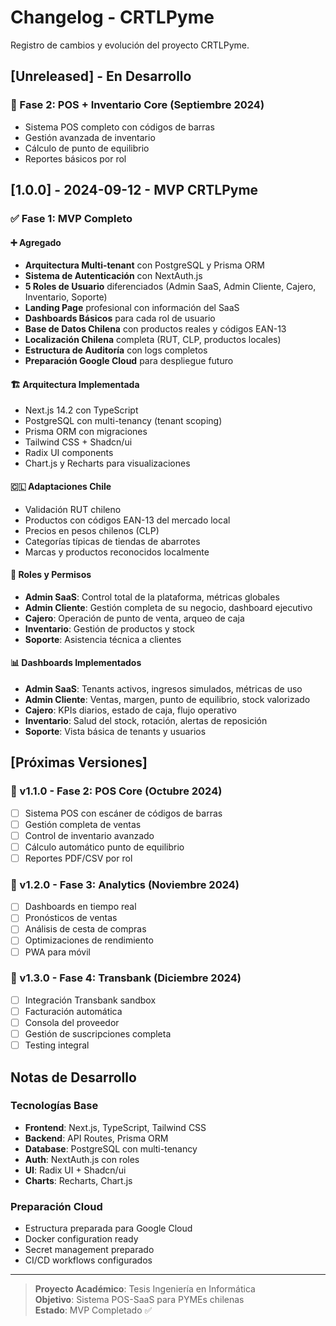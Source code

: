 
# Changelog - CRTLPyme

Registro de cambios y evolución del proyecto CRTLPyme.

## [Unreleased] - En Desarrollo

### 🔄 Fase 2: POS + Inventario Core (Septiembre 2024)
- Sistema POS completo con códigos de barras
- Gestión avanzada de inventario
- Cálculo de punto de equilibrio
- Reportes básicos por rol

## [1.0.0] - 2024-09-12 - MVP CRTLPyme

### ✅ Fase 1: MVP Completo

#### ➕ Agregado
- **Arquitectura Multi-tenant** con PostgreSQL y Prisma ORM
- **Sistema de Autenticación** con NextAuth.js
- **5 Roles de Usuario** diferenciados (Admin SaaS, Admin Cliente, Cajero, Inventario, Soporte)
- **Landing Page** profesional con información del SaaS
- **Dashboards Básicos** para cada rol de usuario
- **Base de Datos Chilena** con productos reales y códigos EAN-13
- **Localización Chilena** completa (RUT, CLP, productos locales)
- **Estructura de Auditoría** con logs completos
- **Preparación Google Cloud** para despliegue futuro

#### 🏗️ Arquitectura Implementada
- Next.js 14.2 con TypeScript
- PostgreSQL con multi-tenancy (tenant scoping)
- Prisma ORM con migraciones
- Tailwind CSS + Shadcn/ui
- Radix UI components
- Chart.js y Recharts para visualizaciones

#### 🇨🇱 Adaptaciones Chile
- Validación RUT chileno
- Productos con códigos EAN-13 del mercado local
- Precios en pesos chilenos (CLP)
- Categorías típicas de tiendas de abarrotes
- Marcas y productos reconocidos localmente

#### 👥 Roles y Permisos
- **Admin SaaS**: Control total de la plataforma, métricas globales
- **Admin Cliente**: Gestión completa de su negocio, dashboard ejecutivo
- **Cajero**: Operación de punto de venta, arqueo de caja
- **Inventario**: Gestión de productos y stock
- **Soporte**: Asistencia técnica a clientes

#### 📊 Dashboards Implementados
- **Admin SaaS**: Tenants activos, ingresos simulados, métricas de uso
- **Admin Cliente**: Ventas, margen, punto de equilibrio, stock valorizado
- **Cajero**: KPIs diarios, estado de caja, flujo operativo
- **Inventario**: Salud del stock, rotación, alertas de reposición
- **Soporte**: Vista básica de tenants y usuarios

## [Próximas Versiones]

### 🔄 v1.1.0 - Fase 2: POS Core (Octubre 2024)
- [ ] Sistema POS con escáner de códigos de barras
- [ ] Gestión completa de ventas
- [ ] Control de inventario avanzado
- [ ] Cálculo automático punto de equilibrio
- [ ] Reportes PDF/CSV por rol

### 🔄 v1.2.0 - Fase 3: Analytics (Noviembre 2024)
- [ ] Dashboards en tiempo real
- [ ] Pronósticos de ventas
- [ ] Análisis de cesta de compras
- [ ] Optimizaciones de rendimiento
- [ ] PWA para móvil

### 🔄 v1.3.0 - Fase 4: Transbank (Diciembre 2024)
- [ ] Integración Transbank sandbox
- [ ] Facturación automática
- [ ] Consola del proveedor
- [ ] Gestión de suscripciones completa
- [ ] Testing integral

## Notas de Desarrollo

### Tecnologías Base
- **Frontend**: Next.js, TypeScript, Tailwind CSS
- **Backend**: API Routes, Prisma ORM
- **Database**: PostgreSQL con multi-tenancy
- **Auth**: NextAuth.js con roles
- **UI**: Radix UI + Shadcn/ui
- **Charts**: Recharts, Chart.js

### Preparación Cloud
- Estructura preparada para Google Cloud
- Docker configuration ready
- Secret management preparado
- CI/CD workflows configurados

---

> **Proyecto Académico**: Tesis Ingeniería en Informática  
> **Objetivo**: Sistema POS-SaaS para PYMEs chilenas  
> **Estado**: MVP Completado ✅
